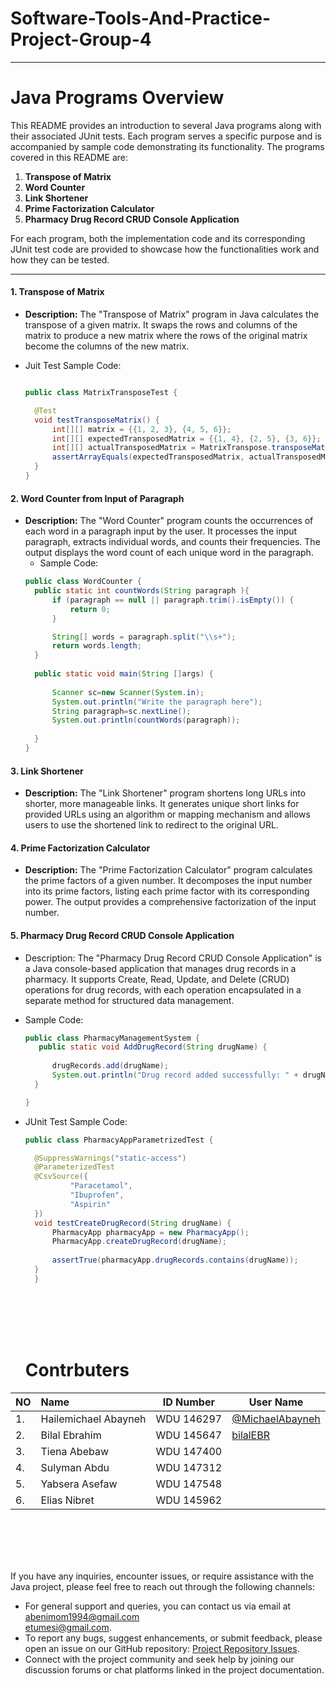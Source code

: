  # Software-Tools-And-Practice-Project-Group-4<br>

---

# Java Programs Overview

This README provides an introduction to several Java programs along with their associated JUnit tests. Each program serves a specific purpose and is accompanied by sample code demonstrating its functionality. The programs covered in this README are:

1. **Transpose of Matrix**
2. **Word Counter**
3. **Link Shortener**
4. **Prime Factorization Calculator**
5. **Pharmacy Drug Record CRUD Console Application**

For each program, both the implementation code and its corresponding JUnit test code are provided to showcase how the functionalities work and how they can be tested.

---

#### 1. Transpose of Matrix
- **Description:**
  The "Transpose of Matrix" program in Java calculates the transpose of a given matrix. It swaps the rows and columns of the matrix to produce a new matrix where the rows of the original matrix become the columns of the new matrix.


- Juit Test Sample Code:
  ```java
  
  public class MatrixTransposeTest {

    @Test
    void testTransposeMatrix() {
        int[][] matrix = {{1, 2, 3}, {4, 5, 6}};
        int[][] expectedTransposedMatrix = {{1, 4}, {2, 5}, {3, 6}};
        int[][] actualTransposedMatrix = MatrixTranspose.transposeMatrix(matrix);
        assertArrayEquals(expectedTransposedMatrix, actualTransposedMatrix);
    }
  }
  ```

  
#### 2. Word Counter from Input of Paragraph
- **Description:**
  The "Word Counter" program counts the occurrences of each word in a paragraph input by the user. It processes the input paragraph, extracts individual words, and counts their frequencies. The output displays the word count of each unique word in the paragraph.
  - Sample Code:
  ```java
  public class WordCounter {
	public static int countWords(String paragraph ){
        if (paragraph == null || paragraph.trim().isEmpty()) {
            return 0;
        }

        String[] words = paragraph.split("\\s+");
        return words.length;
    }
	
	public static void main(String []args) {
		
		Scanner sc=new Scanner(System.in);
		System.out.println("Write the paragraph here");
		String paragraph=sc.nextLine();
		System.out.println(countWords(paragraph));
		
	}
  }

  ```

#### 3. Link Shortener
- **Description:**
  The "Link Shortener" program shortens long URLs into shorter, more manageable links. It generates unique short links for provided URLs using an algorithm or mapping mechanism and allows users to use the shortened link to redirect to the original URL.



#### 4. Prime Factorization Calculator
- **Description:**
  The "Prime Factorization Calculator" program calculates the prime factors of a given number. It decomposes the input number into its prime factors, listing each prime factor with its corresponding power. The output provides a comprehensive factorization of the input number. 
  
#### 5. Pharmacy Drug Record CRUD Console Application
- Description:
  The "Pharmacy Drug Record CRUD Console Application" is a Java console-based application that manages drug records in a pharmacy. It supports Create, Read, Update, and Delete (CRUD) operations for drug records, with each operation encapsulated in a separate method for structured data management.

- Sample Code:
  ```java
  public class PharmacyManagementSystem {
     public static void AddDrugRecord(String drugName) {
       
        drugRecords.add(drugName);
        System.out.println("Drug record added successfully: " + drugName);
    }

  }
  ```

- JUnit Test Sample Code:
  ```java
  public class PharmacyAppParametrizedTest {

    @SuppressWarnings("static-access")
	@ParameterizedTest
    @CsvSource({
            "Paracetamol",
            "Ibuprofen",
            "Aspirin"
    })
    void testCreateDrugRecord(String drugName) {
        PharmacyApp pharmacyApp = new PharmacyApp();
        PharmacyApp.createDrugRecord(drugName);
        
        assertTrue(pharmacyApp.drugRecords.contains(drugName));
    }
    }
  ```
   <br><br><br><br>
  # Contrbuters 



|NO | Name            |ID Number|User Name|  
|:--| :---------------|---------|---------|
|1. |Hailemichael Abayneh  | WDU 146297  |[@MichaelAbayneh](https://github.com/michaelabayneh)
|2. |Bilal   Ebrahim | WDU  145647 |[bilalEBR](https://github.com/michaelabayneh)
|3. |Tiena  Abebaw |WDU 147400 |[]()
|4. |Sulyman  Abdu   |WDU 147312  |[]()
|5. |Yabsera  Asefaw  |WDU 147548  |[]()
|6. |Elias    Nibret  |WDU 145962  |[]()

<br><br><br><br>

If you have any inquiries, encounter issues, or require assistance with the Java project, please feel free to reach out through the following channels:

- For general support and queries, you can contact us via email at [abenimom1994@gmail.com](abenimom1994@gmail.com)<br>[etumesi@gmail.com]([etumesi@gmail.com).
- To report any bugs, suggest enhancements, or submit feedback, please open an issue on our GitHub repository: [Project Repository Issues](https://github.com/abenezerTariku/software-tools-and-practice-project-group-4/issues).
- Connect with the project community and seek help by joining our discussion forums or chat platforms linked in the project documentation.



